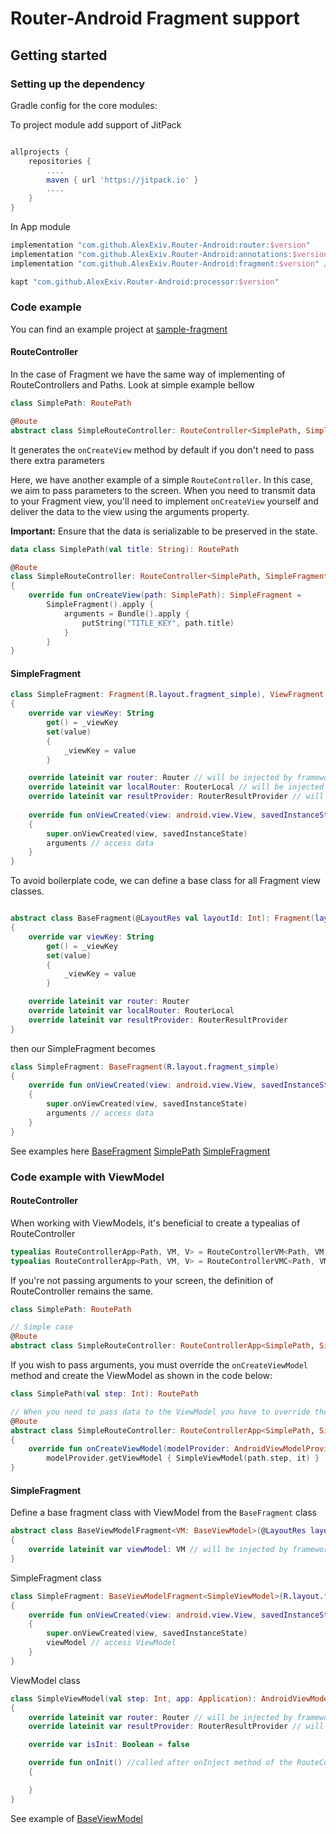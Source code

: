 # Router-Android Fragment support

## Getting started

### Setting up the dependency

Gradle config for the core modules:

To project module add support of JitPack

```groovy

allprojects {
    repositories {
        ....
        maven { url 'https://jitpack.io' }
        ....
    }
}
```

In App module

```groovy
implementation "com.github.AlexExiv.Router-Android:router:$version"
implementation "com.github.AlexExiv.Router-Android:annotations:$version"
implementation "com.github.AlexExiv.Router-Android:fragment:$version" // add support of fragments

kapt "com.github.AlexExiv.Router-Android:processor:$version"
```

### Code example

You can find an example project at [sample-fragment](../sample-fragment)

#### RouteController
In the case of Fragment we have the same way of implementing of RouteControllers and Paths. Look at simple example bellow

```kotlin
class SimplePath: RoutePath

@Route
abstract class SimpleRouteController: RouteController<SimplePath, SimpleFragment>()
```

It generates the `onCreateView` method by default if you don't need to pass there extra parameters

Here, we have another example of a simple `RouteController`. In this case, we aim to pass parameters to the screen.
When you need to transmit data to your Fragment view, you'll need to implement `onCreateView` yourself and deliver the data to the view using the arguments property.

**Important:** Ensure that the data is serializable to be preserved in the state.

```kotlin
data class SimplePath(val title: String): RoutePath

@Route
class SimpleRouteController: RouteController<SimplePath, SimpleFragment>()
{
    override fun onCreateView(path: SimplePath): SimpleFragment =
        SimpleFragment().apply {
            arguments = Bundle().apply {
                putString("TITLE_KEY", path.title)
            }
        }
}
```

#### SimpleFragment

```kotlin
class SimpleFragment: Fragment(R.layout.fragment_simple), ViewFragment
{
    override var viewKey: String
        get() = _viewKey
        set(value)
        {
            _viewKey = value
        }

    override lateinit var router: Router // will be injected by framework
    override lateinit var localRouter: RouterLocal // will be injected by framework
    override lateinit var resultProvider: RouterResultProvider // will be injected by framework
    
    override fun onViewCreated(view: android.view.View, savedInstanceState: Bundle?)
    {
        super.onViewCreated(view, savedInstanceState)
        arguments // access data
    }
}
```

To avoid boilerplate code, we can define a base class for all Fragment view classes.

```kotlin

abstract class BaseFragment(@LayoutRes val layoutId: Int): Fragment(layoutId), ViewFragment
{
    override var viewKey: String
        get() = _viewKey
        set(value)
        {
            _viewKey = value
        }

    override lateinit var router: Router
    override lateinit var localRouter: RouterLocal
    override lateinit var resultProvider: RouterResultProvider
}

```

then our SimpleFragment becomes

```kotlin
class SimpleFragment: BaseFragment(R.layout.fragment_simple)
{
    override fun onViewCreated(view: android.view.View, savedInstanceState: Bundle?)
    {
        super.onViewCreated(view, savedInstanceState)
        arguments // access data
    }
}
```

See examples here
[BaseFragment](../sample-fragment/src/main/java/com/speakerboxlite/router/sample/base/BaseFragment.kt)
[SimplePath](../sample-fragment/src/main/java/com/speakerboxlite/router/sample/simple/SimplePath.kt)
[SimpleFragment](../sample-fragment/src/main/java/com/speakerboxlite/router/sample/simple/SimpleFragment.kt)

### Code example with ViewModel

#### RouteController

When working with ViewModels, it's beneficial to create a typealias of RouteController

```kotlin
typealias RouteControllerApp<Path, VM, V> = RouteControllerVM<Path, VM, AndroidViewModelProvider, V> // if you don't use Component fo injection
typealias RouteControllerApp<Path, VM, V> = RouteControllerVMC<Path, VM, AndroidViewModelProvider, V, AppComponent> // otherwise
```

If you're not passing arguments to your screen, the definition of RouteController remains the same.

```kotlin
class SimplePath: RoutePath

// Simple case
@Route
abstract class SimpleRouteController: RouteControllerApp<SimplePath, SimpleViewModel, SimpleFragment>()
```

If you wish to pass arguments, you must override the `onCreateViewModel` method and create the ViewModel as shown in the code below:

```kotlin
class SimplePath(val step: Int): RoutePath

// When you need to pass data to the ViewModel you have to override the onCreateViewModel method
@Route
abstract class SimpleRouteController: RouteControllerApp<SimplePath, SimpleViewModel, SimpleFragment>()
{
    override fun onCreateViewModel(modelProvider: AndroidViewModelProvider, path: SimplePath): SimpleViewModel =
        modelProvider.getViewModel { SimpleViewModel(path.step, it) }
}
```

#### SimpleFragment

Define a base fragment class with ViewModel from the `BaseFragment` class

```kotlin
abstract class BaseViewModelFragment<VM: BaseViewModel>(@LayoutRes layoutId: Int): BaseFragment(layoutId), ViewFragmentVM<VM>
{
    override lateinit var viewModel: VM // will be injected by framework
}
```

SimpleFragment class

```kotlin
class SimpleFragment: BaseViewModelFragment<SimpleViewModel>(R.layout.fragment_simple)
{
    override fun onViewCreated(view: android.view.View, savedInstanceState: Bundle?)
    {
        super.onViewCreated(view, savedInstanceState)
        viewModel // access ViewModel
    }
}
```

ViewModel class

```kotlin
class SimpleViewModel(val step: Int, app: Application): AndroidViewModel(app), ViewModel
{
    override lateinit var router: Router // will be injected by framework
    override lateinit var resultProvider: RouterResultProvider // will be injected by framework

    override var isInit: Boolean = false

    override fun onInit() //called after onInject method of the RouteController
    {

    }
}
```

See example of [BaseViewModel](../sample-fragment/src/main/java/com/speakerboxlite/router/sample/base/BaseViewModel.kt)
